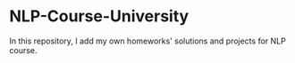 # NLP-Course-University
In this repository, I add my own homeworks' solutions and projects for NLP course.
